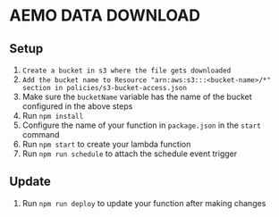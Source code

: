 AEMO DATA DOWNLOAD
========================

## Setup

1. `Create a bucket in s3 where the file gets downloaded`
2. `Add the bucket name to Resource "arn:aws:s3:::<bucket-name>/*" section in policies/s3-bucket-access.json`
3. Make sure the `bucketName` variable has the name of the bucket configured in the above steps
4. Run `npm install`
5. Configure the name of your function in `package.json` in the `start` command
6. Run `npm start` to create your lambda function
7. Run `npm run schedule` to attach the schedule event trigger

## Update

1. Run `npm run deploy` to update your function after making changes
